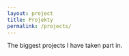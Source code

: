```yaml
---
layout: project
title: Projekty
permalink: /projects/
---
```


The biggest projects I have taken part in.